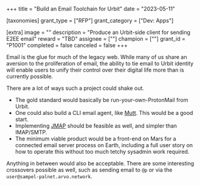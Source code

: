 +++
title = "Build an Email Toolchain for Urbit"
date = "2023-05-11"

[taxonomies]
grant_type = ["RFP"]
grant_category = ["Dev: Apps"]

[extra]
image = ""
description = "Produce an Urbit-side client for sending E2EE email"
reward = "TBD"
assignee = [""]
champion = [""]
grant_id = "P1001"
completed = false
canceled = false
+++

Email is the glue for much of the legacy web.  While many of us share an aversion to the proliferation of email, the ability to tie email to Urbit identity will enable users to unify their control over their digital life more than is currently possible.

There are a lot of ways such a project could shake out.

- The gold standard would basically be run-your-own-ProtonMail from Urbit.
- One could also build a CLI email agent, like [Mutt](http://www.mutt.org/).  This would be a good start.
- Implementing [JMAP](https://en.wikipedia.org/wiki/JSON_Meta_Application_Protocol) should be feasible as well, and simpler than IMAP/SMTP.
- The minimum viable product would be a front-end on Mars for a connected email server process on Earth, including a full user story on how to operate this without too much tetchy sysadmin work required.

Anything in between would also be acceptable.  There are some interesting crossovers possible as well, such as sending email to `@p` or via the `user@sampel-palnet.arvo.network`.

